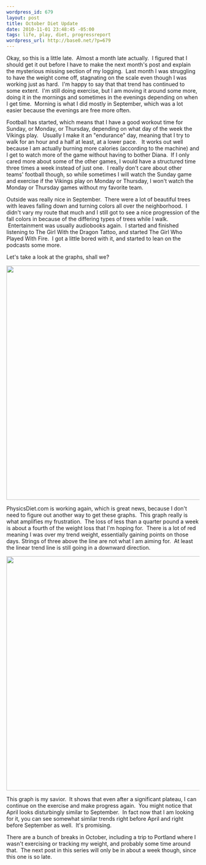 ```yaml
--- 
wordpress_id: 679
layout: post
title: October Diet Update
date: 2010-11-01 23:48:45 -05:00
tags: life, play, diet, progressreport
wordpress_url: http://base0.net/?p=679
---
```

Okay, so this is a little late.  Almost a month late actually.  I figured that I should get it out before I have to make the next month's post and explain the mysterious missing section of my logging.  Last month I was struggling to have the weight come off, stagnating on the scale even though I was working just as hard.  I'm happy to say that that trend has continued to some extent.  I'm still doing exercise, but I am moving it around some more, doing it in the mornings and sometimes in the evenings depending on when I get time.  Morning is what I did mostly in September, which was a lot easier because the evenings are free more often.

Football has started, which means that I have a good workout time for Sunday, or Monday, or Thursday, depending on what day of the week the Vikings play.   Usually I make it an "endurance" day, meaning that I try to walk for an hour and a half at least, at a lower pace.   It works out well because I am actually burning more calories (according to the machine) and I get to watch more of the game without having to bother Diana.  If I only cared more about some of the other games, I would have a structured time three times a week instead of just one.  I really don't care about other teams' football though, so while sometimes I will watch the Sunday game and exercise if the Vikings play on Monday or Thursday, I won't watch the Monday or Thursday games without my favorite team.

Outside was really nice in September.  There were a lot of beautiful trees with leaves falling down and turning colors all over the neighborhood.  I didn't vary my route that much and I still got to see a nice progression of the fall colors in because of the differing types of trees while I walk.  Entertainment was usually audiobooks again.  I started and finished listening to The Girl With the Dragon Tattoo, and started The Girl Who Played With Fire.  I got a little bored with it, and started to lean on the podcasts some more.

Let's take a look at the graphs, shall we?

<a href="http://base0.net/wp-content/uploads/2010/11/30d-oct9.png"><img class="alignnone size-full wp-image-680" title="October Diet Progress" src="http://base0.net/wp-content/uploads/2010/11/30d-oct9.png" alt="" width="610" /></a>

PhysicsDiet.com is working again, which is great news, because I don't need to figure out another way to get these graphs.  This graph really is what amplifies my frustration.  The loss of less than a quarter pound a week is about a fourth of the weight loss that I'm hoping for.  There is a lot of red meaning I was over my trend weight, essentially gaining points on those days. Strings of three above the line are not what I am aiming for.  At least the linear trend line is still going in a downward direction.

<a href="http://base0.net/wp-content/uploads/2010/11/yr-oct9.png"><img class="alignnone size-full wp-image-681" title="Diet Progress Yearly Oct 9" src="http://base0.net/wp-content/uploads/2010/11/yr-oct9.png" alt="" width="610" /></a>

This graph is my savior.  It shows that even after a significant plateau, I can continue on the exercise and make progress again.  You might notice that April looks disturbingly similar to September.  In fact now that I am looking for it, you can see somewhat similar trends right before April and right before September as well.  It's promising.

There are a bunch of breaks in October, including a trip to Portland where I wasn't exercising or tracking my weight, and probably some time around that.  The next post in this series will only be in about a week though, since this one is so late.
